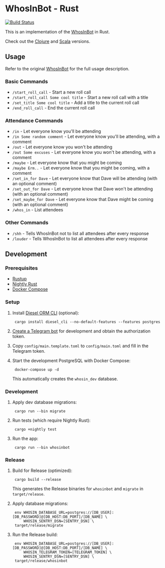 # WhosInBot - Rust

[![Build Status](https://travis-ci.org/tonylpt/WhosInBot-Rust.svg?branch=master)](https://travis-ci.org/tonylpt/WhosInBot-Rust)

This is an implementation of the [WhosInBot](https://github.com/col/whos_in_bot) in Rust.

Check out the [Clojure](https://github.com/tonylpt/WhosInBot-Clojure) and [Scala](https://github.com/tonylpt/WhosInBot-Scala) versions.

  
## Usage
Refer to the original [WhosInBot](https://github.com/col/whos_in_bot/blob/master/README.md) for the full usage description.

### Basic Commands
- `/start_roll_call` - Start a new roll call
- `/start_roll_call Some cool title` - Start a new roll call with a title
- `/set_title Some cool title` - Add a title to the current roll call
- `/end_roll_call` - End the current roll call

### Attendance Commands
- `/in` - Let everyone know you'll be attending
- `/in Some random comment` - Let everyone know you'll be attending, with a comment
- `/out` - Let everyone know you won't be attending
- `/out Some excuses` - Let everyone know you won't be attending, with a comment
- `/maybe` - Let everyone know that you might be coming
- `/maybe Erm..` - Let everyone know that you might be coming, with a comment
- `/set_in_for Dave` - Let everyone know that Dave will be attending (with an optional comment)
- `/set_out_for Dave` - Let everyone know that Dave won't be attending (with an optional comment)
- `/set_maybe_for Dave` - Let everyone know that Dave might be coming (with an optional comment)
- `/whos_in` - List attendees

### Other Commands
- `/shh` - Tells WhosInBot not to list all attendees after every response
- `/louder` - Tells WhosInBot to list all attendees after every response


## Development

### Prerequisites
- [Rustup](https://rustup.rs/)
- [Nightly Rust](https://github.com/rust-lang/rustup.rs/blob/master/README.md#working-with-nightly-rust)
- [Docker Compose](https://docs.docker.com/compose/install/)


### Setup
1. Install [Diesel ORM CLI](http://diesel.rs/guides/getting-started/) (optional):

        cargo install diesel_cli --no-default-features --features postgres

2. [Create a Telegram bot](https://core.telegram.org/bots#creating-a-new-bot) for development and obtain the authorization token.

3. Copy `config/main.template.toml` to `config/main.toml` and fill in the Telegram token.  
      
4. Start the development PostgreSQL with Docker Compose:

        docker-compose up -d
        
   This automatically creates the `whosin_dev` database.
   
   
### Development
1. Apply dev database migrations:

        cargo run --bin migrate
        
2. Run tests (which require Nightly Rust):

        cargo +nightly test
        
3. Run the app:

        cargo run --bin whosinbot
        

### Release
1. Build for Release (optimized):

        cargo build --release
   
   This generates the Release binaries for `whosinbot` and `migrate` in `target/release`.
        
2. Apply database migrations:

        env WHOSIN_DATABASE_URL=postgres://[DB_USER]:[DB_PASSWORD]@[DB_HOST:DB_PORT]/[DB_NAME] \
            WHOSIN_SENTRY_DSN=[SENTRY_DSN] \
        target/release/migrate
        
3. Run the Release build:

        env WHOSIN_DATABASE_URL=postgres://[DB_USER]:[DB_PASSWORD]@[DB_HOST:DB_PORT]/[DB_NAME] \
            WHOSIN_TELEGRAM_TOKEN=[TELEGRAM_TOKEN] \
            WHOSIN_SENTRY_DSN=[SENTRY_DSN] \
        target/release/whosinbot

